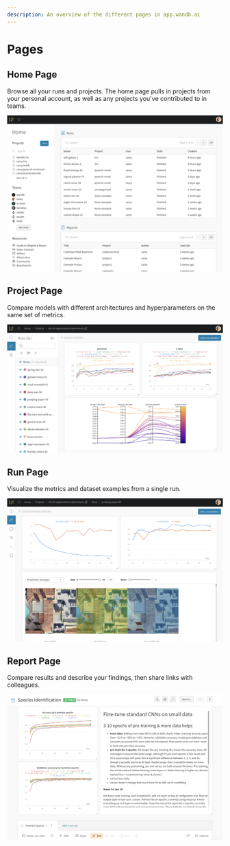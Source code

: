 ```yaml
---
description: An overview of the different pages in app.wandb.ai
---
```


# Pages

## Home Page

Browse all your runs and projects. The home page pulls in projects from your personal account, as well as any projects you've contributed to in teams. 

![](../../.gitbook/assets/image%20%2834%29.png)

## Project Page

Compare models with different architectures and hyperparameters on the same set of metrics.

![](../../.gitbook/assets/image%20%2825%29.png)

## Run Page

Visualize the metrics and dataset examples from a single run.

![](../../.gitbook/assets/image%20%2816%29.png)

## Report Page

Compare results and describe your findings, then share links with colleagues.

![](../../.gitbook/assets/image%20%2827%29.png)

